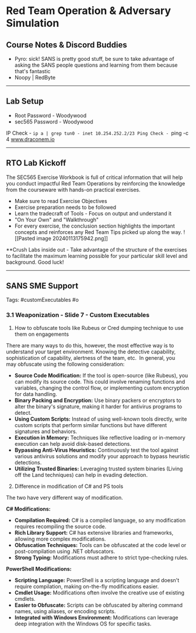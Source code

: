 # Red Team Operation & Adversary Simulation
## Course Notes & Discord Buddies
- Pyro: sick! SANS is pretty good stuff, be sure to take advantage of asking the SANS people questions and learning from them because that's fantastic
- Noopy | RedByte
---
## Lab Setup
- Root Password - Woodywood
- sec565 Password - Woodywood

IP Check - `ip a | grep tun0 - inet 10.254.252.2/23
Ping Check - `ping -c 4 www.draconem.io

----
## RTO Lab Kickoff
The SEC565 Exercise Workbook is full of critical information that will help you conduct impactful Red Team Operations by reinforcing the knowledge from the courseware with hands-on practical exercises.
- Make sure to read Exercise Objectives
- Exercise preparation needs to be followed
- Learn the tradecraft of Tools - Focus on output and understand it 
- "On Your Own" and "Walkthrough" 
- For every exercise, the conclusion section highlights the important concepts and reinforces any Red Team Tips picked up along the way.
![[Pasted image 20240113175942.png]]

**Crush Labs inside out - Take advantage of the structure of the exercises to facilitate the maximum learning possible for your particular skill level and background. Good luck!

----
## SANS SME Support

Tags: #customExecutables #o
### 3.1 Weaponization - Slide 7 - Custom Executables
1. How to obfuscate tools like Rubeus or Cred dumping technique to use them on engagements

There are many ways to do this, however, the most effective way is to understand your target environment. Knowing the detective capability, sophistication of capability, alertness of the team, etc.  In general, you may obfuscate using the following consideration:

- **Source Code Modification:** If the tool is open-source (like Rubeus), you can modify its source code. This could involve renaming functions and variables, changing the control flow, or implementing custom encryption for data handling.
- **Binary Packing and Encryption:** Use binary packers or encryptors to alter the binary's signature, making it harder for antivirus programs to detect.
- **Using Custom Scripts:** Instead of using well-known tools directly, write custom scripts that perform similar functions but have different signatures and behaviors.
- **Execution in Memory:** Techniques like reflective loading or in-memory execution can help avoid disk-based detections.
- **Bypassing Anti-Virus Heuristics:** Continuously test the tool against various antivirus solutions and modify your approach to bypass heuristic detections.
- **Utilizing Trusted Binaries:** Leveraging trusted system binaries (Living off the Land techniques) can help in evading detection.

2. Difference in modification of C# and PS tools

The two have very different way of modification.

**C# Modifications:**

- **Compilation Required:** C# is a compiled language, so any modification requires recompiling the source code.
- **Rich Library Support:** C# has extensive libraries and frameworks, allowing more complex modifications.
- **Obfuscation Techniques:** Tools can be obfuscated at the code level or post-compilation using .NET obfuscators.
- **Strong Typing:** Modifications must adhere to strict type-checking rules.

**PowerShell Modifications:**

- **Scripting Language:** PowerShell is a scripting language and doesn't require compilation, making on-the-fly modifications easier.
- **Cmdlet Usage:** Modifications often involve the creative use of existing cmdlets.
- **Easier to Obfuscate:** Scripts can be obfuscated by altering command names, using aliases, or encoding scripts.
- **Integrated with Windows Environment:** Modifications can leverage deep integration with the Windows OS for specific tasks.